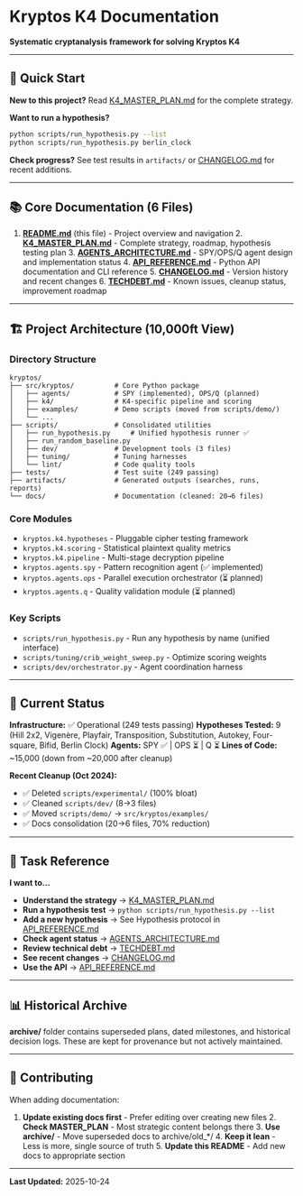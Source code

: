 # Kryptos K4 Documentation

**Systematic cryptanalysis framework for solving Kryptos K4**

---

## 🎯 Quick Start

**New to this project?** Read [K4_MASTER_PLAN.md](K4_MASTER_PLAN.md) for the complete strategy.

**Want to run a hypothesis?**

```bash
python scripts/run_hypothesis.py --list
python scripts/run_hypothesis.py berlin_clock
```

**Check progress?** See test results in `artifacts/` or [CHANGELOG.md](CHANGELOG.md) for recent additions.

---

## 📚 Core Documentation (6 Files)

1. **[README.md](README.md)** (this file) - Project overview and navigation 2.
**[K4_MASTER_PLAN.md](K4_MASTER_PLAN.md)** - Complete strategy, roadmap, hypothesis testing plan 3.
**[AGENTS_ARCHITECTURE.md](AGENTS_ARCHITECTURE.md)** - SPY/OPS/Q agent design and implementation status 4.
**[API_REFERENCE.md](API_REFERENCE.md)** - Python API documentation and CLI reference 5.
**[CHANGELOG.md](CHANGELOG.md)** - Version history and recent changes 6. **[TECHDEBT.md](TECHDEBT.md)** - Known issues,
cleanup status, improvement roadmap

---

## 🏗️ Project Architecture (10,000ft View)

### Directory Structure

```text
kryptos/
├── src/kryptos/          # Core Python package
│   ├── agents/           # SPY (implemented), OPS/Q (planned)
│   ├── k4/               # K4-specific pipeline and scoring
│   ├── examples/         # Demo scripts (moved from scripts/demo/)
│   └── ...
├── scripts/              # Consolidated utilities
│   ├── run_hypothesis.py     # Unified hypothesis runner ✅
│   ├── run_random_baseline.py
│   ├── dev/              # Development tools (3 files)
│   ├── tuning/           # Tuning harnesses
│   └── lint/             # Code quality tools
├── tests/                # Test suite (249 passing)
├── artifacts/            # Generated outputs (searches, runs, reports)
└── docs/                 # Documentation (cleaned: 20→6 files)
```

### Core Modules

- `kryptos.k4.hypotheses` - Pluggable cipher testing framework
- `kryptos.k4.scoring` - Statistical plaintext quality metrics
- `kryptos.k4.pipeline` - Multi-stage decryption pipeline
- `kryptos.agents.spy` - Pattern recognition agent (✅ implemented)
- `kryptos.agents.ops` - Parallel execution orchestrator (⏳ planned)
- `kryptos.agents.q` - Quality validation module (⏳ planned)

### Key Scripts

- `scripts/run_hypothesis.py` - Run any hypothesis by name (unified interface)
- `scripts/tuning/crib_weight_sweep.py` - Optimize scoring weights
- `scripts/dev/orchestrator.py` - Agent coordination harness

---

## 🔬 Current Status

**Infrastructure:** ✅ Operational (249 tests passing) **Hypotheses Tested:** 9 (Hill 2x2, Vigenère, Playfair,
Transposition, Substitution, Autokey, Four-square, Bifid, Berlin Clock)
**Agents:** SPY ✅ | OPS ⏳ | Q ⏳
**Lines of Code:** ~15,000 (down from ~20,000 after cleanup)

**Recent Cleanup (Oct 2024):**

- ✅ Deleted `scripts/experimental/` (100% bloat)
- ✅ Cleaned `scripts/dev/` (8→3 files)
- ✅ Moved `scripts/demo/` → `src/kryptos/examples/`
- ✅ Docs consolidation (20→6 files, 70% reduction)

---

## 🎯 Task Reference

**I want to...**

- **Understand the strategy** → [K4_MASTER_PLAN.md](K4_MASTER_PLAN.md)
- **Run a hypothesis test** → `python scripts/run_hypothesis.py --list`
- **Add a new hypothesis** → See Hypothesis protocol in [API_REFERENCE.md](API_REFERENCE.md)
- **Check agent status** → [AGENTS_ARCHITECTURE.md](AGENTS_ARCHITECTURE.md)
- **Review technical debt** → [TECHDEBT.md](TECHDEBT.md)
- **See recent changes** → [CHANGELOG.md](CHANGELOG.md)
- **Use the API** → [API_REFERENCE.md](API_REFERENCE.md)

---

## 📊 Historical Archive

**archive/** folder contains superseded plans, dated milestones, and historical decision logs. These are kept for
provenance but not actively maintained.

---

## 🤝 Contributing

When adding documentation:

1. **Update existing docs first** - Prefer editing over creating new files 2. **Check MASTER_PLAN** - Most strategic
content belongs there 3. **Use archive/** - Move superseded docs to archive/old_*/ 4. **Keep it lean** - Less is more,
single source of truth 5. **Update this README** - Add new docs to appropriate section

---

**Last Updated:** 2025-10-24
